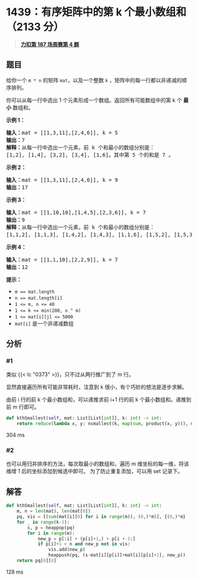 # 1439：有序矩阵中的第 k 个最小数组和（2133 分）


> <u>**[力扣第 187 场周赛第 4 题](https://leetcode.cn/problems/find-the-kth-smallest-sum-of-a-matrix-with-sorted-rows/)**</u>

## 题目

<p>给你一个 <code>m * n</code> 的矩阵 <code>mat</code>，以及一个整数 <code>k</code> ，矩阵中的每一行都以非递减的顺序排列。</p>

<p>你可以从每一行中选出 1 个元素形成一个数组。返回所有可能数组中的第 k 个 <strong>最小</strong> 数组和。</p>



<p><strong>示例 1：</strong></p>

<pre><strong>输入：</strong>mat = [[1,3,11],[2,4,6]], k = 5
<strong>输出：</strong>7
<strong>解释：</strong>从每一行中选出一个元素，前 k 个和最小的数组分别是：
[1,2], [1,4], [3,2], [3,4], [1,6]。其中第 5 个的和是 7 。  </pre>

<p><strong>示例 2：</strong></p>

<pre><strong>输入：</strong>mat = [[1,3,11],[2,4,6]], k = 9
<strong>输出：</strong>17
</pre>

<p><strong>示例 3：</strong></p>

<pre><strong>输入：</strong>mat = [[1,10,10],[1,4,5],[2,3,6]], k = 7
<strong>输出：</strong>9
<strong>解释：</strong>从每一行中选出一个元素，前 k 个和最小的数组分别是：
[1,1,2], [1,1,3], [1,4,2], [1,4,3], [1,1,6], [1,5,2], [1,5,3]。其中第 7 个的和是 9 。
</pre>

<p><strong>示例 4：</strong></p>

<pre><strong>输入：</strong>mat = [[1,1,10],[2,2,9]], k = 7
<strong>输出：</strong>12
</pre>



<p><strong>提示：</strong></p>

<ul>
<li><code>m == mat.length</code></li>
<li><code>n == mat.length[i]</code></li>
<li><code>1 &lt;= m, n &lt;= 40</code></li>
<li><code>1 &lt;= k &lt;= min(200, n ^ m)</code></li>
<li><code>1 &lt;= mat[i][j] &lt;= 5000</code></li>
<li><code>mat[i]</code> 是一个非递减数组</li>
</ul>


## 分析

### #1

类似 {{< lc "0373" >}}，只不过从两行推广到了 m 行。

显然直接遍历所有可能非常耗时，注意到 k 很小，有个巧妙的想法是逐步求解。

由前 i 行的前 k 个最小数组和，可以递推求前 i+1 行的前 k 个最小数组和。递推到前 m 行即可。

```python
def kthSmallest(self, mat: List[List[int]], k: int) -> int:
	return reduce(lambda x, y: nsmallest(k, map(sum, product(x, y))), mat)[-1]
```

304 ms

### #2

也可以用归并排序的方法，每次取最小的数组和，遍历 m 维坐标的每一维，将该维增 1 后的坐标添加到候选中即可。
为了防止重复添加，可以用 set 记录下。

## 解答

```python
def kthSmallest(self, mat: List[List[int]], k: int) -> int:
	m, n = len(mat), len(mat[0])
	pq, vis = [(sum(mat[i][0] for i in range(m)), (0,)*m)], {(0,)*m}
	for _ in range(k-1):
		s, p = heappop(pq)
		for i in range(m):
			new_p = p[:i] + (p[i]+1,) + p[i + 1:]
			if p[i]+1 < n and new_p not in vis:
				vis.add(new_p)
				heappush(pq, (s-mat[i][p[i]]+mat[i][p[i]+1], new_p))
	return pq[0][0]
```

128 ms


